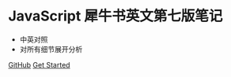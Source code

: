 <!-- _coverpage.md -->


# JavaScript 犀牛书英文第七版笔记 

- 中英对照
- 对所有细节展开分析

[GitHub](https://github.com/Vyse12138/javascript-the-definitive-guide)
[Get Started](#JS犀牛书英文第七版笔记 )